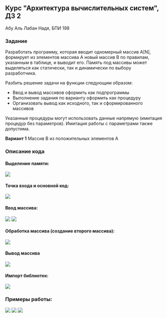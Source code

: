 ## Курс "Архитектура вычислительных систем", ДЗ 2
Абу Аль Лабан Надя, БПИ 198

### Задание
Разработать программу, которая вводит одномерный массив A[N], формирует из элементов массива A новый массив B по правилам, указанным в таблице, и выводит его. Память под массивы может выделяться как статически, так и динамически по выбору разработчика.

Разбить решение задачи на функции следующим образом:
- Ввод и вывод массивов оформить как подпрограммы
- Выполнение задания по варианту оформить как процедуру
- Организовать вывод как исходного, так и сформированного массивов

Указанные процедуры могут использовать данные напрямую (имитация процедур без параметров). Имитация работы с параметрами также допустима.

**Вариант 1**
Массив В из положительных элементов А

### Описание кода
#### Выделение памяти:
![](https://sun9-46.userapi.com/0qk8vp4W8pcjrsVZUMzG_cuXQBlJxWZWUzlFIQ/2xRSEPPPaEY.jpg)
#### Точка входа и основной код:
![](https://sun9-18.userapi.com/b7OiVI_TnhMM_lhD3t6-chwcrjdLRe4x4yBAaA/GotyWSfWAbQ.jpg)
#### Ввод массива:
![](https://sun9-18.userapi.com/4567cWCyZVW492-RSenB6pbnDvtbVe2cy8jD1w/8px3bFE_Epc.jpg)
![](https://sun9-67.userapi.com/in8sA0-1vG4EPCGOWB8DcCEr59diyYrYEnPP0Q/QcpnDXQw3ss.jpg)
#### Обработка массива (создание второго массива):
![](https://sun9-11.userapi.com/IihKqFUJQdZ6JWx-XX_OUsNVaoatr0TNzBEtxg/W8QMBT_dkLg.jpg)
#### Вывод массива
![](https://sun9-20.userapi.com/DNImHUDt20jXbOyeavpkP44_sJpmidML2ERVhw/NulLQSTwWf4.jpg)
#### Импорт библиотек:
![](https://sun9-18.userapi.com/I0esGXxEfmrI1F11e7x9PCrbhFLwFBGUNeXSqQ/kBo1jEY_Oqo.jpg)

### Примеры работы:
![](https://sun9-58.userapi.com/pRuCFWlucUBfRFqDMv8F13uyAkDrYoCj9It6Bw/hD_KHVpXsMk.jpg)
![](https://sun9-53.userapi.com/dOj6PQ7VPPNgRxW_kTqKC7w2GKTWt1IgPv5mHw/4fQ86Gc5eOY.jpg)
![](https://sun9-76.userapi.com/pm4UB2tnrIVcEEhpxkx_eCY1_mUzcn9H328ltA/bCz7ctzClfQ.jpg)
